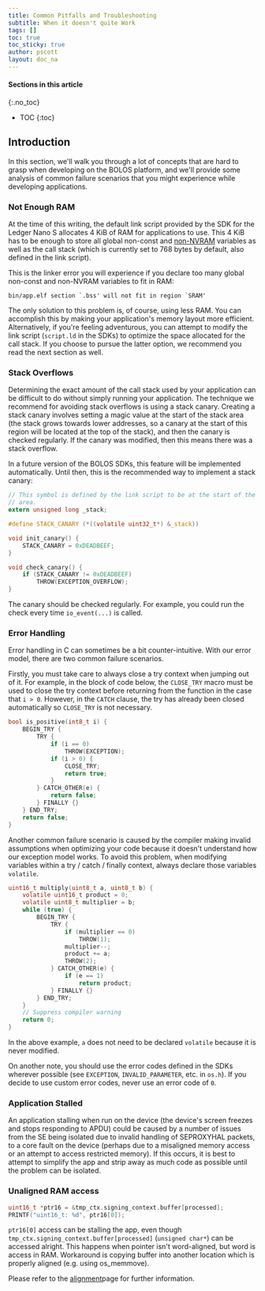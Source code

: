 ```yaml
---
title: Common Pitfalls and Troubleshooting
subtitle: When it doesn't quite Work
tags: []
toc: true
toc_sticky: true
author: pscott
layout: doc_na
---
```


#### Sections in this article
{:.no_toc}
* TOC
{:toc}

## Introduction

In this section, we'll walk you through a lot of concepts that are hard to grasp when developing on the BOLOS platform, and we'll provide some analysis of common failure scenarios that you might experience while developing applications.

### Not Enough RAM

At the time of this writing, the default link script provided by the SDK for the Ledger Nano S allocates 4 KiB of RAM for applications to use. This 4 KiB has to be enough to store all global non-const and [non-NVRAM](../u_memory) variables as well as the call stack (which is currently set to 768 bytes by default, also defined in the link script).

This is the linker error you will experience if you declare too many global non-const and non-NVRAM variables to fit in RAM:

```
bin/app.elf section `.bss' will not fit in region `SRAM'
```

The only solution to this problem is, of course, using less RAM. You can accomplish this by making your application's memory layout more efficient. Alternatively, if you're feeling adventurous, you can attempt to modify the link script (`script.ld` in the SDKs) to optimize the space allocated for the call stack. If you choose to pursue the latter option, we recommend you read the next section as well.

### Stack Overflows

Determining the exact amount of the call stack used by your application can be difficult to do without simply running your application. The technique we recommend for avoiding stack overflows is using a stack canary. Creating a stack canary involves setting a magic value at the start of the stack area (the stack grows towards lower addresses, so a canary at the start of this region will be located at the top of the stack), and then the canary is checked regularly. If the canary was modified, then this means there was a stack overflow.

In a future version of the BOLOS SDKs, this feature will be implemented automatically. Until then, this is the recommended way to implement a stack canary:

``` c
// This symbol is defined by the link script to be at the start of the stack
// area.
extern unsigned long _stack;

#define STACK_CANARY (*((volatile uint32_t*) &_stack))

void init_canary() {
    STACK_CANARY = 0xDEADBEEF;
}

void check_canary() {
    if (STACK_CANARY != 0xDEADBEEF)
        THROW(EXCEPTION_OVERFLOW);
}
```

The canary should be checked regularly. For example, you could run the check every time `io_event(...)` is called.

### Error Handling

Error handling in C can sometimes be a bit counter-intuitive. With our error model, there are two common failure scenarios.

Firstly, you must take care to always close a try context when jumping out of it. For example, in the block of code below, the `CLOSE_TRY` macro must be used to close the try context before returning from the function in the case that `i > 0`. However, in the `CATCH` clause, the try has already been closed automatically so `CLOSE_TRY` is not necessary.

``` c
bool is_positive(int8_t i) {
    BEGIN_TRY {
        TRY {
            if (i == 0)
                THROW(EXCEPTION);
            if (i > 0) {
                CLOSE_TRY;
                return true;
            }
        } CATCH_OTHER(e) {
            return false;
        } FINALLY {}
    } END_TRY;
    return false;
}
```

Another common failure scenario is caused by the compiler making invalid assumptions when optimizing your code because it doesn't understand how our exception model works. To avoid this problem, when modifying variables within a try / catch / finally context, always declare those variables `volatile`.

``` c
uint16_t multiply(uint8_t a, uint8_t b) {
    volatile uint16_t product = 0;
    volatile uint8_t multiplier = b;
    while (true) {
        BEGIN_TRY {
            TRY {
                if (multiplier == 0)
                    THROW(1);
                multiplier--;
                product += a;
                THROW(2);
            } CATCH_OTHER(e) {
                if (e == 1)
                    return product;
            } FINALLY {}
        } END_TRY;
    }
    // Suppress compiler warning
    return 0;
}
```

In the above example, `a` does not need to be declared `volatile` because it is never modified.

On another note, you should use the error codes defined in the SDKs wherever possible (see `EXCEPTION`, `INVALID_PARAMETER`, etc. in `os.h`). If you decide to use custom error codes, never use an error code of `0`.

### Application Stalled

An application stalling when run on the device (the device's screen freezes and stops responding to APDU) could be caused by a number of issues from the SE being isolated due to invalid handling of SEPROXYHAL packets, to a core fault on the device (perhaps due to a misaligned memory access or an attempt to access restricted memory). If this occurs, it is best to attempt to simplify the app and strip away as much code as possible until the problem can be isolated.

### Unaligned RAM access

``` c
uint16_t *ptr16 = &tmp_ctx.signing_context.buffer[processed]; 
PRINTF("uint16_t: %d", ptr16[0]);
```

`ptr16[0]` access can be stalling the app, even though `tmp_ctx.signing_context.buffer[processed]` (`unsigned char*`) can be accessed alright. This happens when pointer isn't word-aligned, but word is access in RAM. Workaround is copying buffer into another location which is properly aligned (e.g. using <span class="title-ref">os\_memmove</span>).

Please refer to the [alignment](../u_alignment)page for further information.

